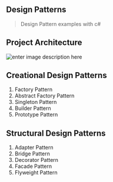 ## Design Patterns

> Design Pattern examples with c#
## Project Architecture
![enter image description here](https://lh3.googleusercontent.com/58xEK5yI5xHTf71QtHrKJx0FAZEIKmGL3lBDjTtwnoBrFjG6To6kk0oFPK-eHOiefGc90fT3gWsj "Project Architecture")

## Creational Design Patterns
 1. Factory Pattern
 2. Abstract Factory Pattern
 3. Singleton Pattern
 4. Builder Pattern
 5. Prototype Pattern
## Structural Design Patterns
 1. Adapter Pattern
 2. Bridge Pattern
 3. Decorator Pattern
 4. Facade Pattern
 5. Flyweight Pattern
